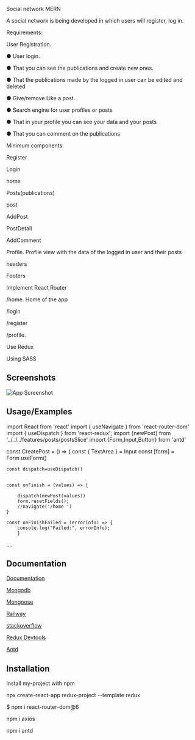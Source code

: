 
Social network MERN

A social network is being developed in which users will register, log in.

Requirements:

User Registration.

● User login.

● That you can see the publications and create new ones.

● That the publications made by the logged in user can be edited and deleted

● Give/remove Like a post.

● Search engine for user profiles or posts

● That in your profile you can see your data and your posts

● That you can comment on the publications



Minimum components:

Register

Login

home

Posts(publications)

post

AddPost

PostDetail

AddComment

Profile. Profile view with the data of the logged in user and their posts

headers

Footers

Implement React Router

/home. Home of the app

/login

/register

/profile.

Use Redux

Using SASS



## Screenshots

![App Screenshot](https://via.placeholder.com/468x300?text=App+https://github.com/maryrrr/MernStack_Redux/blob/master/MernStack.png
)


## Usage/Examples

import React from 'react'
import { useNavigate } from 'react-router-dom'
import { useDispatch } from 'react-redux';
import {newPost} from '../../../features/posts/postsSlice'
import {Form,Input,Button} from 'antd'

const CreatePost = () => {
    const { TextArea } = Input
    const [form] = Form.useForm()
    
    const dispatch=useDispatch()
    
    
    const onFinish = (values) => {

        dispatch(newPost(values))
        form.resetFields();
        //navigate('/home ')
    }

    const onFinishFailed = (errorInfo) => {
        console.log("Failed:", errorInfo);
        }
....
## Documentation

[Documentation](https://linktodocumentation)

[Mongodb](https://www.mongodb.com/atlas/database)

[Mongoose](https://mongoosejs.com/docs/queries.html)

[Railway](https://railway.app/)

[stackoverflow](https://stackoverflow.com/)

[Redux Devtools](https://chrome.google.com/webstore/detail/redux-devtools)

[Antd](https://ant.design/)
## Installation

Install my-project with npm

npx create-react-app redux-project --template redux

$ npm i react-router-dom@6

npm i axios

npm i antd
    